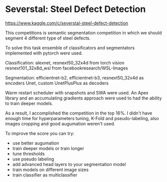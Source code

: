# Severstal: Steel Defect Detection

https://www.kaggle.com/c/severstal-steel-defect-detection

This competitions is semantic segmentation competition in which we should segment 4 different type of steel defects.

To solve this task ensemble of classificators and segmentators implemented with pytorch were used.

Classification:
  alexnet, resnext50_32x4d from torch vision
  resnext101_32x8d_wsl from facebookresearch/WSL-Images

Segmentation:
  efficientnet-b2, efficientnet-b3, resnext50_32x4d as encoders
  Unet, custom UnetPlusPlus as decoders

Warm restart scheduler with snapshots and SWA were used. 
An Apex library and an accumulating gradients approach were used to had the ability to train deeper models. 

As a result, I accomplished the competition in the top 16%. 
I didn't have enough time for hyperparameters tuning, K-Fold and pseudo-labeling, also images cropping and good augumation weren't used.

To improve the score you can try:
  - use better augumation
  - train deeper models or train longer
  - tune thresholds
  - use pseudo labeling
  - add advanced head layers to your segmentation model
  - train models on different image sizes
  - train classifier as multiclassifier
